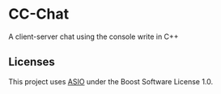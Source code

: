 # CC-Chat

A client-server chat using the console write in C++

## Licenses

This project uses [ASIO](https://think-async.com/) under the Boost Software License 1.0. 
